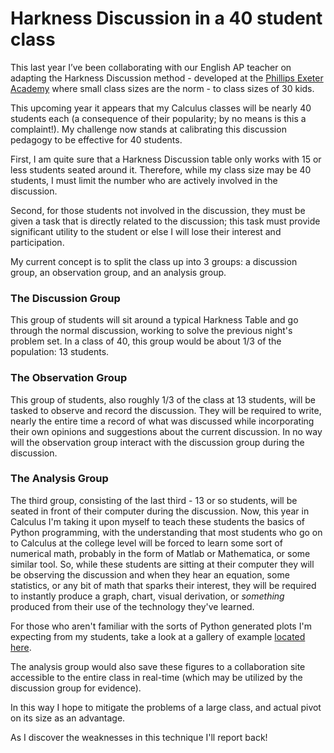 # Harkness Discussion in a 40 student class

This last year I’ve been collaborating with our English AP teacher on adapting the Harkness Discussion method - developed at the [Phillips Exeter Academy](http://www.exeter.edu/) where small class sizes are the norm - to class sizes of 30 kids.

This upcoming year it appears that my Calculus classes will be nearly 40 students each (a consequence of their popularity; by no means is this a complaint!). My challenge now stands at calibrating this discussion pedagogy to be effective for 40 students. 

First, I am quite sure that a Harkness Discussion table only works with 15 or less students seated around it. Therefore, while my class size may be 40 students, I must limit the number who are actively involved in the discussion.

Second, for those students not involved in the discussion, they must be given a task that is directly related to the discussion; this task must provide significant utility to the student or else I will lose their interest and participation. 

My current concept is to split the class up into 3 groups: a discussion group, an observation group, and an analysis group.

### The Discussion Group
This group of students will sit around a typical Harkness Table and go through the normal discussion, working to solve the previous night's problem set. In a class of 40, this group would be about 1/3 of the population: 13 students.

### The Observation Group
This group of students, also roughly 1/3 of the class at 13 students, will be tasked to observe and record the discussion. They will be required to write, nearly the entire time a record of what was discussed while incorporating their own opinions and suggestions about the current discussion. In no way will the observation group interact with the discussion group during the discussion. 

### The Analysis Group
The third group, consisting of the last third - 13 or so students, will be seated in front of their computer during the discussion. Now, this year in Calculus I'm taking it upon myself to teach these students the basics of Python programming, with the understanding that most students who go on to Calculus at the college level will be forced to learn some sort of numerical math, probably in the form of Matlab or Mathematica, or some similar tool. So, while these students are sitting at their computer they will be observing the discussion and when they hear an equation, some statistics, or any bit of math that sparks their interest, they will be required to instantly produce a graph, chart, visual derivation, or *something* produced from their use of the technology they've learned. 

For those who aren't familiar with the sorts of Python generated plots I'm expecting from my students, take a look at a gallery of example [located here](http://matplotlib.org/gallery.html). 

The analysis group would also save these figures to a collaboration site accessible to the entire class in real-time (which may be utilized by the discussion group for evidence).

In this way I hope to mitigate the problems of a large class, and actual pivot on its size as an advantage.

As I discover the weaknesses in this technique I'll report back!
